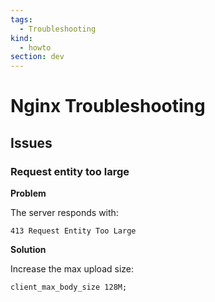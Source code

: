 ```yaml
---
tags:
  - Troubleshooting
kind:
  - howto
section: dev
---
```


# Nginx Troubleshooting

## Issues

### Request entity too large

**Problem**

The server responds with:

```
413 Request Entity Too Large
```

**Solution**

Increase the max upload size:

```
client_max_body_size 128M;
```
